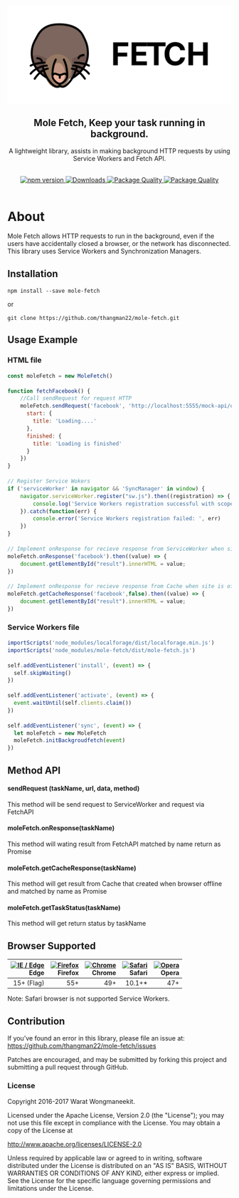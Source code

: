 
<img src="banner.svg" alt="logo" align="center"/>

<div align="center"><h2>Mole Fetch, Keep your task running in background.</h2>
<p>A lightweight library, assists in making background HTTP requests by using Service Workers and Fetch API.<p></div>

<br />
<div align="center">
  <!-- NPM Version -->
  <a href="https://badge.fury.io/js/mole-fetch">
    <img src="https://badge.fury.io/js/mole-fetch.svg" alt="npm version" />
  </a>
  <!-- Download -->
  <a href="https://www.npmjs.com/package/mole-fetch">
    <img src="http://img.shields.io/npm/dm/mole-fetch.svg" alt="Downloads" />
  </a>
  <!-- Quality -->
  <a href="http://packagequality.com/#?package=mole-fetch">
    <img src="http://npm.packagequality.com/shield/mole-fetch.svg" alt="Package Quality" />
  </a>
    <!-- License -->
  <a href="https://opensource.org/licenses/Apache-2.0">
    <img src="https://img.shields.io/badge/License-Apache%202.0-green.svg" alt="Package Quality" />
  </a>
</div>

<br />


# About

Mole Fetch allows HTTP requests to run in the background, even if the users have accidentally closed a browser, or the network has disconnected. This library uses Service Workers and Synchronization Managers.

## Installation

```
npm install --save mole-fetch
```
or
```
git clone https://github.com/thangman22/mole-fetch.git
```

## Usage Example

### HTML file
```javascript
const moleFetch = new MoleFetch()

function fetchFacebook() {
    //Call sendRequest for request HTTP
    moleFetch.sendRequest('facebook', 'http://localhost:5555/mock-api/online', false, 'GET',{
      start: {
        title: 'Loading....'
      },
      finished: {
        title: 'Loading is finished'
      }
    })
}

// Register Service Wokers
if ('serviceWorker' in navigator && 'SyncManager' in window) {
    navigator.serviceWorker.register("sw.js").then((registration) => {
        console.log('Service Workers registration successful with scope: ', registration.scope)
    }).catch(function(err) {
        console.error('Service Workers registration failed: ', err)
    })
}

// Implement onResponse for recieve response from ServiceWorker when site is online
moleFetch.onResponse('facebook').then((value) => {
    document.getElementById("result").innerHTML = value;
})

// Implement onResponse for recieve response from Cache when site is offline
moleFetch.getCacheResponse('facebook',false).then((value) => {
    document.getElementById("result").innerHTML = value;
})
```

### Service Workers file
```javascript
importScripts('node_modules/localforage/dist/localforage.min.js')
importScripts('node_modules/mole-fetch/dist/mole-fetch.js')

self.addEventListener('install', (event) => {
  self.skipWaiting()
})

self.addEventListener('activate', (event) => {
  event.waitUntil(self.clients.claim())
})

self.addEventListener('sync', (event) => {
  let moleFetch = new MoleFetch
  moleFetch.initBackgroudfetch(event)
})

```
## Method API

#### sendRequest (taskName, url, data, method)

This method will be send request to ServiceWorker and request via FetchAPI

#### moleFetch.onResponse(taskName)

This method will wating result from FetchAPI matched by name return as Promise

#### moleFetch.getCacheResponse(taskName)

This method will get result from Cache that created when browser offline and matched by name as Promise

#### moleFetch.getTaskStatus(taskName)

This method will get return status by taskName

## Browser Supported

| [<img src="https://cdn.rawgit.com/alrra/browser-logos/f50d4cc8/src/edge/edge.png" alt="IE / Edge" width="64px" height="64px" />](http://caniuse.com/#feat=fetch)</br>Edge | [<img src="https://cdn.rawgit.com/alrra/browser-logos/f50d4cc8/src/firefox/firefox.png" alt="Firefox" width="64px" height="64px" />](http://caniuse.com/#feat=fetch)</br>Firefox | [<img src="https://cdn.rawgit.com/alrra/browser-logos/f50d4cc8/src/chrome/chrome.png" alt="Chrome" width="64px" height="64px" />](http://caniuse.com/#feat=fetch)</br>Chrome | [<img src="https://cdn.rawgit.com/alrra/browser-logos/f50d4cc8/src/safari/safari.png" alt="Safari" width="64px" height="64px" />](http://caniuse.com/#feat=fetch)</br>Safari | [<img src="https://cdn.rawgit.com/alrra/browser-logos/f50d4cc8/src/opera/opera.png" alt="Opera" width="64px" height="64px" />](http://caniuse.com/#feat=fetch)</br>Opera | 
| ---------: | ---------: | ---------: | ---------: | ---------:
| 15+ (Flag) | 55+ | 49+ | 10.1+* | 47+

Note: Safari browser is not supported Service Workers. 

## Contribution

If you’ve found an error in this library, please file an issue at: https://github.com/thangman22/mole-fetch/issues

Patches are encouraged, and may be submitted by forking this project and submitting a pull request through GitHub.

### License

Copyright 2016-2017 Warat Wongmaneekit.

Licensed under the Apache License, Version 2.0 (the "License"); you may not use this file except in compliance with the License. You may obtain a copy of the License at

http://www.apache.org/licenses/LICENSE-2.0

Unless required by applicable law or agreed to in writing, software distributed under the License is distributed on an "AS IS" BASIS, WITHOUT WARRANTIES OR CONDITIONS OF ANY KIND, either express or implied. See the License for the specific language governing permissions and limitations under the License.

